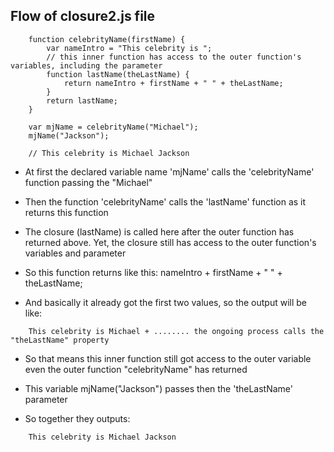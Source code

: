 ## Flow of closure2.js file
```
	function celebrityName(firstName) {
		var nameIntro = "This celebrity is ";
		// this inner function has access to the outer function's variables, including the parameter
		function lastName(theLastName) {
			return nameIntro + firstName + " " + theLastName;
		}
		return lastName;
	}

	var mjName = celebrityName("Michael");
	mjName("Jackson");

	// This celebrity is Michael Jackson
```

- At first the declared variable name 'mjName' calls the 'celebrityName' function passing the "Michael"

- Then the function 'celebrityName' calls the 'lastName' function as it returns this function

- The closure (lastName) is called here after the outer function has returned above​. Yet, the closure still has access to the outer function's variables and parameter​

- So this function returns like this: nameIntro + firstName + " " + theLastName;

- And basically it already got the first two values, so the output will be like:

```
    This celebrity is Michael + ........ the ongoing process calls the  "theLastName" property
```
- So that means this inner function still got access to the outer variable even the outer function "celebrityName" has returned

- This variable mjName("Jackson") passes then the 'theLastName' parameter
- So together they outputs:
```
	This celebrity is Michael Jackson
```
